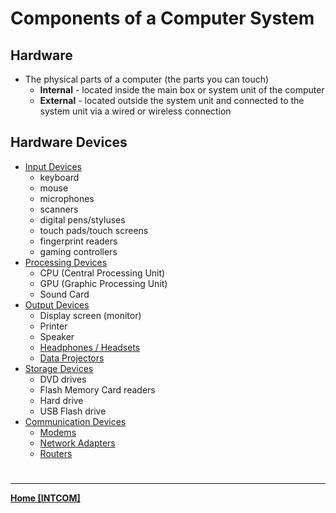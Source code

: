 # Components of a Computer System
## Hardware
- The physical parts of a computer (the parts you can touch)
	- **Internal** - located inside the main box or system unit of the computer
	- **External** - located outside the system unit and connected to the system unit via a wired or wireless connection


## Hardware Devices
- [Input Devices](input.md)
	- keyboard
	- mouse
	- microphones
	- scanners
	- digital pens/styluses
	- touch pads/touch screens
	- fingerprint readers
	- gaming controllers
- [Processing Devices](process.md)
	- CPU (Central Processing Unit)
	- GPU (Graphic Processing Unit)
	- Sound Card
- [Output Devices](output.md)
	- Display screen (monitor)
	- Printer
	- Speaker
	- [Headphones / Headsets](headphones.md)
	- [Data  Projectors](projectors.md)
- [Storage Devices](storage.md)
	- DVD drives
	- Flash Memory Card readers
	- Hard drive
	- USB Flash drive
- [Communication Devices](comm.md)
	- [Modems](modems.md)
	- [Network Adapters](netadapters.md)
	- [Routers](router.md)

# 
---
**[Home [INTCOM]](INTCOM11.md)**